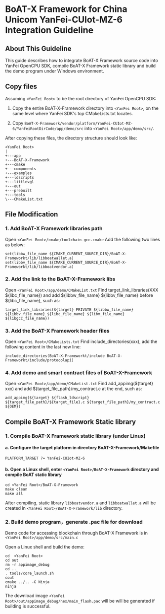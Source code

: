 # BoAT-X Framework for China Unicom YanFei-CUIot-MZ-6 Integration Guideline


## About This Guideline

This guide describes how to integrate BoAT-X Framework source code into YanFei OpenCPU SDK, compile BoAT-X Framework static library and build the demo program under Windows environment.


## Copy files

Assuming `<YanFei Root>` to be the root directory of YanFei OpenCPU SDK:

1. Copy the entire BoAT-X-Framework directory into `<YanFei Root>`, on the same level where YanFei SDK's top CMakeLists.txt locates.

2. Copy `BoAT-X-Framework/vendor/platform/YanFei-CUIot-MZ-6/YanfeiRootDirCode/app/demo/src` into `<YanFei Root>/app/demo/src/`.


After copying these files, the directory structure should look like:

```
<YanFei Root>
|
+---app
+---BoAT-X-Framework
+---cmake
+---components
+---examples
+---ldscripts
+---littlevgl
+---out
+---prebuilt
+---tools
\---CMakeList.txt
```


## File Modification

### 1. Add BoAT-X Framework libraries path

Open `<YanFei Root>/cmake/toolchain-gcc.cmake` 
Add the following two lines as below:
```
set(libbw_file_name ${CMAKE_CURRENT_SOURCE_DIR}/BoAT-X-Frameworkt/lib/libboatwallet.a)
set(libbv_file_name ${CMAKE_CURRENT_SOURCE_DIR}/BoAT-X-Frameworkt/lib/libboatvendor.a)
```


### 2. Add the link to the BoAT-X-Framework libs

Open `<YanFei Root>/app/demo/CMakeList.txt` 
Find target_link_libraries(XXX ${libc_file_name}) and add ${libbw_file_name} ${libbv_file_name} before ${libc_file_name}, such as:

  ```
  target_link_libraries(${target} PRIVATE ${libbw_file_name} ${libbv_file_name} ${libc_file_name} ${libm_file_name} ${libgcc_file_name})
  ```


### 3. Add the BoAT-X Framework header files
Open `<YanFei Root>/CMakeLists.txt` 
Find include_directories(xxx), add the following content in the last new line:
  ```
  include_directories(BoAT-X-Frameworkt/include BoAT-X-Frameworkt/include/protocolapi)
  ```

### 4. Add demo and smart contract files of BoAT-X-Framework
Open `<YanFei Root>/app/demo/CMakeList.txt` 
Find add_appimg(${target} xxx) and add ${target_file_path}/my_contract.c at the end, such as:
```
add_appimg(${target} ${flash_ldscript} ${target_file_path}/${target_file}.c ${target_file_path}/my_contract.c ${OEM})
```

## Compile BoAT-X Framework Static library

### 1. Compile BoAT-X Framework static library (under Linux)

   #### a. Configure the target platform in directory BoAT-X-Framework/Makefile
   ```
   PLATFORM_TARGET ?= YanFei-CUIot-MZ-6
   ```

   #### b. Open a Linux shell, enter `<YanFei Root>/BoAT-X-Framework` directory and compile BoAT static library
   ```
   cd <YanFei Root>/BoAT-X-Framework
   make clean
   make all
   ```

   After compiling, static library `libboatvendor.a` and `libboatwallet.a` will be created in `<YanFei Root>/BoAT-X-Framework/lib` directory.


### 2. Build demo program，generate .pac file for download

   Demo code for accessing blockchain through BoAT-X Framework is in `<YanFei Root>/app/demo/src/main.c`

   Open a Linux shell and build the demo:
   ```
   cd  <YanFei Root>
   cd out
   rm -r appimage_debug
   cd ..
   . tools/core_launch.sh
   cout
   cmake ../.. -G Ninja
   ninja
   ```

   The download image `<YanFei Root>/out/appimage_debug/hex/main_flash.pac` will be will be generated if building is successful.

